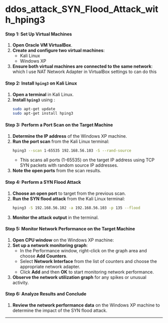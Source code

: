# ddos_attack_SYN_Flood_Attack_with_hping3

#### Step 1: Set Up Virtual Machines
1. **Open Oracle VM VirtualBox**.
2. **Create and configure two virtual machines**:
   - Kali Linux
   - Windows XP
3. **Ensure both virtual machines are connected to the same network**:
   which I use NAT Network Adapter in VirtualBox settings to can do this

#### Step 2: Install `hping3` on Kali Linux
1. **Open a terminal** in Kali Linux.
2. **Install `hping3`**  using :
   ```sh
   sudo apt-get update
   sudo apt-get install hping3
   ```

#### Step 3: Perform a Port Scan on the Target Machine
1. **Determine the IP address** of the Windows XP machine.
2. **Run the port scan** from the Kali Linux terminal:
   ```sh
   hping3 --scan 1-65535 192.168.56.103 -S --rand-source
   ```
   - This scans all ports (1-65535) on the target IP address using TCP SYN packets with random source IP addresses.
3. **Note the open ports** from the scan results.

#### Step 4: Perform a SYN Flood Attack
1. **Choose an open port** to target from the previous scan.
2. **Run the SYN flood attack** from the Kali Linux terminal:
   ```sh
   hping3 -S 192.168.56.102 -a 192.168.56.103 -p 135 --flood
   ```
3. **Monitor the attack output** in the terminal.

#### Step 5: Monitor Network Performance on the Target Machine
1. **Open CPU window** on the Windows XP machine:
2. **Set up a network monitoring graph**:
   - In the Performance window, right-click on the graph area and choose **Add Counters**.
   - Select **Network Interface** from the list of counters and choose the appropriate network adapter.
   - Click **Add** and then **OK** to start monitoring network performance.
3. **Observe the network utilization graph** for any spikes or unusual activity.

#### Step 6: Analyze Results and Conclude
1. **Review the network performance data** on the Windows XP machine to determine the impact of the SYN flood attack.





---
